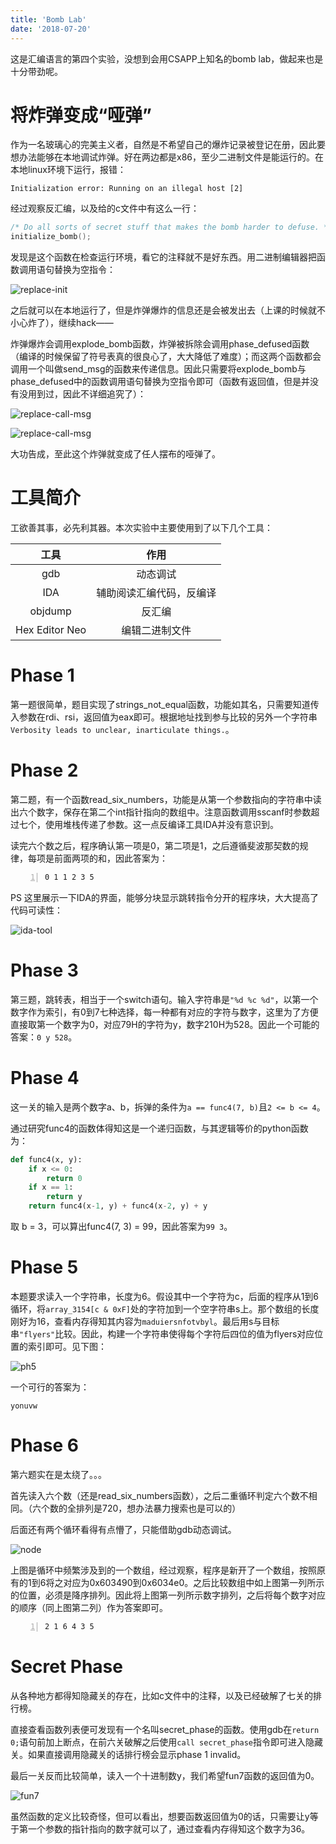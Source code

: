 ```yaml
---
title: 'Bomb Lab'
date: '2018-07-20'
---
```


这是汇编语言的第四个实验，没想到会用CSAPP上知名的bomb lab，做起来也是十分带劲呢。

<!-- more -->

# 将炸弹变成“哑弹”

作为一名玻璃心的完美主义者，自然是不希望自己的爆炸记录被登记在册，因此要想办法能够在本地调试炸弹。好在两边都是x86，至少二进制文件是能运行的。在本地linux环境下运行，报错：

```assembly
Initialization error: Running on an illegal host [2]
```

经过观察反汇编，以及给的c文件中有这么一行：

```c
/* Do all sorts of secret stuff that makes the bomb harder to defuse. */
initialize_bomb();
```

发现是这个函数在检查运行环境，看它的注释就不是好东西。用二进制编辑器把函数调用语句替换为空指令：

![replace-init](https://sine-img-bed.oss-cn-beijing.aliyuncs.com/autoup/PAS20180720234228.png)

之后就可以在本地运行了，但是炸弹爆炸的信息还是会被发出去（上课的时候就不小心炸了），继续hack——

炸弹爆炸会调用explode_bomb函数，炸弹被拆除会调用phase_defused函数（编译的时候保留了符号表真的很良心了，大大降低了难度）；而这两个函数都会调用一个叫做send_msg的函数来传递信息。因此只需要将explode_bomb与phase_defused中的函数调用语句替换为空指令即可（函数有返回值，但是并没有没用到过，因此不详细追究了）：

![replace-call-msg](https://sine-img-bed.oss-cn-beijing.aliyuncs.com/autoup/PAS20180720234058.png)

![replace-call-msg](https://sine-img-bed.oss-cn-beijing.aliyuncs.com/autoup/PAS20180720234154.png)

大功告成，至此这个炸弹就变成了任人摆布的哑弹了。

# 工具简介

工欲善其事，必先利其器。本次实验中主要使用到了以下几个工具：

|工具|作用|
|:--:|:--:|
|gdb|动态调试|
|IDA|辅助阅读汇编代码，反编译|
|objdump|反汇编|
|Hex Editor Neo|编辑二进制文件|

# Phase 1

第一题很简单，题目实现了strings_not_equal函数，功能如其名，只需要知道传入参数在rdi、rsi，返回值为eax即可。根据地址找到参与比较的另外一个字符串`Verbosity leads to unclear, inarticulate things.`。

# Phase 2

第二题，有一个函数read_six_numbers，功能是从第一个参数指向的字符串中读出六个数字，保存在第二个int指针指向的数组中。注意函数调用sscanf时参数超过七个，使用堆栈传递了参数。这一点反编译工具IDA并没有意识到。

读完六个数之后，程序确认第一项是0，第二项是1，之后遵循斐波那契数的规律，每项是前面两项的和，因此答案为：

```number
0 1 1 2 3 5
```

PS 这里展示一下IDA的界面，能够分块显示跳转指令分开的程序块，大大提高了代码可读性：

![ida-tool](https://sine-img-bed.oss-cn-beijing.aliyuncs.com/autoup/PAS20180721000135.png)

# Phase 3

第三题，跳转表，相当于一个switch语句。输入字符串是`"%d %c %d"`，以第一个数字作为索引，有0到7七种选择，每一种都有对应的字符与数字，这里为了方便直接取第一个数字为0，对应79H的字符为y，数字210H为528。因此一个可能的答案：`0 y 528`。

# Phase 4

这一关的输入是两个数字a、b，拆弹的条件为`a == func4(7, b)`且`2 <= b <= 4`。

通过研究func4的函数体得知这是一个递归函数，与其逻辑等价的python函数为：

```python
def func4(x, y):
    if x <= 0:
        return 0
    if x == 1:
        return y
    return func4(x-1, y) + func4(x-2, y) + y
```

取 b = 3，可以算出func4(7, 3) = 99，因此答案为`99 3`。

# Phase 5

本题要求读入一个字符串，长度为6。假设其中一个字符为c，后面的程序从1到6循环，将`array_3154[c & 0xF]`处的字符加到一个空字符串s上。那个数组的长度刚好为16，查看内存得知其内容为`maduiersnfotvbyl`。最后用s与目标串`"flyers"`比较。因此，构建一个字符串使得每个字符后四位的值为flyers对应位置的索引即可。见下图：

![ph5](https://sine-img-bed.oss-cn-beijing.aliyuncs.com/autoup/bomb-phase-5.png)

一个可行的答案为：

`yonuvw`

# Phase 6

第六题实在是太绕了。。。

首先读入六个数（还是read_six_numbers函数），之后二重循环判定六个数不相同。（六个数的全排列是720，想办法暴力搜索也是可以的）

后面还有两个循环看得有点懵了，只能借助gdb动态调试。

![node](https://sine-img-bed.oss-cn-beijing.aliyuncs.com/autoup/PAS20180721135950.png)

上图是循环中频繁涉及到的一个数组，经过观察，程序是新开了一个数组，按照原有的1到6将之对应为0x603490到0x6034e0。之后比较数组中如上图第一列所示的位置，必须是降序排列。因此将上图第一列所示数字排列，之后将每个数字对应的顺序（同上图第二列）作为答案即可。

```number
2 1 6 4 3 5
```

# Secret Phase

从各种地方都得知隐藏关的存在，比如c文件中的注释，以及已经破解了七关的排行榜。

直接查看函数列表便可发现有一个名叫secret_phase的函数。使用gdb在`return 0;`语句前加上断点，在前六关破解之后使用`call secret_phase`指令即可进入隐藏关。如果直接调用隐藏关的话排行榜会显示phase 1 invalid。

最后一关反而比较简单，读入一个十进制数y，我们希望fun7函数的返回值为0。

![fun7](https://sine-img-bed.oss-cn-beijing.aliyuncs.com/autoup/bomb-fun7.png)

虽然函数的定义比较奇怪，但可以看出，想要函数返回值为0的话，只需要让y等于第一个参数的指针指向的数字就可以了，通过查看内存得知这个数字为36。